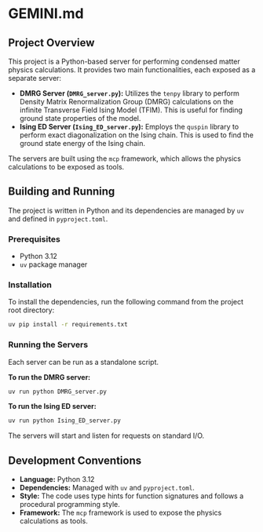 # GEMINI.md

## Project Overview

This project is a Python-based server for performing condensed matter physics calculations. It provides two main functionalities, each exposed as a separate server:

*   **DMRG Server (`DMRG_server.py`):** Utilizes the `tenpy` library to perform Density Matrix Renormalization Group (DMRG) calculations on the infinite Transverse Field Ising Model (TFIM). This is useful for finding ground state properties of the model.
*   **Ising ED Server (`Ising_ED_server.py`):** Employs the `quspin` library to perform exact diagonalization on the Ising chain. This is used to find the ground state energy of the Ising chain.

The servers are built using the `mcp` framework, which allows the physics calculations to be exposed as tools.

## Building and Running

The project is written in Python and its dependencies are managed by `uv` and defined in `pyproject.toml`.

### Prerequisites

*   Python 3.12
*   `uv` package manager

### Installation

To install the dependencies, run the following command from the project root directory:

```bash
uv pip install -r requirements.txt
```

### Running the Servers

Each server can be run as a standalone script.

**To run the DMRG server:**

```bash
uv run python DMRG_server.py
```

**To run the Ising ED server:**

```bash
uv run python Ising_ED_server.py
```

The servers will start and listen for requests on standard I/O.

## Development Conventions

*   **Language:** Python 3.12
*   **Dependencies:** Managed with `uv` and `pyproject.toml`.
*   **Style:** The code uses type hints for function signatures and follows a procedural programming style.
*   **Framework:** The `mcp` framework is used to expose the physics calculations as tools.
